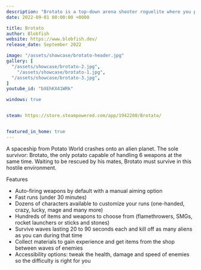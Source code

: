 ```yaml
---
description: "Brotato is a top-down arena shooter roguelite where you play a potato wielding up to 6 weapons at a time to fight off hordes of aliens. Choose from a variety of traits and items to create unique builds and survive until help arrives."
date: 2022-09-01 00:00:00 +0000

title: Brotato
author: Blobfish
website: https://www.blobfish.dev/
release_date: September 2022

image: "/assets/showcase/brotato-header.jpg"
gallery: [
  "/assets/showcase/brotato-2.jpg",
	"/assets/showcase/brotato-1.jpg",
  "/assets/showcase/brotato-3.jpg",
]
youtube_id: "bXEhKX41WRk"

windows: true


steam: https://store.steampowered.com/app/1942280/Brotato/


featured_in_home: true
---
```


A spaceship from Potato World crashes onto an alien planet. The sole survivor: Brotato, the only potato capable of handling 6 weapons at the same time. Waiting to be rescued by his mates, Brotato must survive in this hostile environment.

Features

- Auto-firing weapons by default with a manual aiming option
- Fast runs (under 30 minutes)
- Dozens of characters available to customize your runs (one-handed, crazy, lucky, mage and many more)
- Hundreds of items and weapons to choose from (flamethrowers, SMGs, rocket launchers or sticks and stones)
- Survive waves lasting 20 to 90 seconds each and kill off as many aliens as you can during that time
- Collect materials to gain experience and get items from the shop between waves of enemies
- Accessibility options: tweak the health, damage and speed of enemies so the difficulty is right for you
